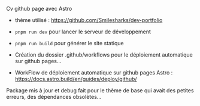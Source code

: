 Cv github page avec Astro 

- thème utilisé : https://github.com/Smilesharks/dev-portfolio

- `pnpm run dev` pour lancer le serveur de développement
- `pnpm run build` pour générer le site statique

- Création du dossier .github/workflows pour le déploiement automatique sur github pages...
- WorkFlow de déploiement automatique sur github pages Astro : https://docs.astro.build/en/guides/deploy/github/


Package mis à jour et debug fait pour le thème de base qui avait des petites erreurs, des dépendances obsolètes...